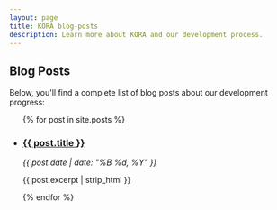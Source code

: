 ```yaml
---
layout: page
title: KORA blog-posts
description: Learn more about KORA and our development process.
---
```


## Blog Posts
Below, you'll find a complete list of blog posts about our development progress:

<ul>
  {% for post in site.posts %}
    <li>
      <h3><a href="{{ post.url }}">{{ post.title }}</a></h3>
      <p><i>{{ post.date | date: "%B %d, %Y" }}</i></p>
      <p>{{ post.excerpt | strip_html }}</p>
    </li>
  {% endfor %}
</ul>
